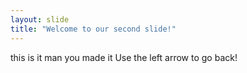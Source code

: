 ```yaml
---
layout: slide
title: "Welcome to our second slide!"
---
```

this is it man you made it
Use the left arrow to go back!

